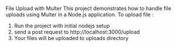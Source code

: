 File Upload with Multer 
This project demonstrates how to handle file uploads using Multer in a Node.js application.
To upload file :
1. Run the project with initial nodejs setup
2. send a post request to http://localhost:3000/upload
3. Your files will be uploaded to uploads directory
